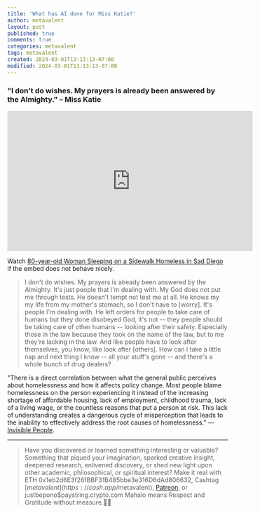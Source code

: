 ```yaml
---
title: 'What has AI done for Miss Katie?'
author: metavalent
layout: post
published: true
comments: true
categories: metavalent
tags: metavalent
created: 2024-03-01T13:13:13-07:00
modified: 2024-03-01T13:13:13-07:00
---
```


### "I don't do wishes. My prayers is already been answered by the Almighty." &ndash; Miss Katie

<!-- YouTube Player -->
<iframe id="ytplayer" type="text/html" class="center" loading=”lazy” width="560" height="320" src="https://www.youtube.com/embed/RL3gkfIHpMY" frameborder="0"></iframe>

Watch [80-year-old Woman Sleeping on a Sidewalk Homeless in Sad Diego](https://youtu.be/RL3gkfIHpMY) if the embed does not behave nicely.

> I don't do wishes. My prayers is already been answered by the Almighty. It's just people that I'm dealing with. My God does not put me through tests. He doesn't tempt not test me at all. He knows my my life from my mother's stomach, so I don't have to [worry]. It's people I'm dealing with. He left orders for people to take care of humans but they done disobeyed God, it's not -- they people should be taking care of other humans -- looking after their safety. Especially those in the law because they took on the name of the law, but to me they're lacking in the law. And like people have to look after themselves, you know, like look after [others]. How can I take a little nap and next thing I know -- all your stuff's gone -- and there's a whole bunch of drug dealers?

"There is a direct correlation between what the general public perceives about homelessness and how it affects policy change. Most people blame homelessness on the person experiencing it instead of the increasing shortage of affordable housing, lack of employment, childhood trauma, lack of a living wage, or the countless reasons that put a person at risk. This lack of understanding creates a dangerous cycle of misperception that leads to the inability to effectively address the root causes of homelessness." &mdash; [Invisible People](http://invisiblepeople.tv).



---
> Have you discovered or learned something interesting or valuable? Something that piqued your imagination, sparked creative insight, deepened research, enlivened discovery, or shed new light upon other academic, philosophical, or spiritual interest? Make it real with ETH 0x1eb2d6E3f26fBBF31B485bbe3e316D6dAd806632, Cashtag [$metavalent](https://cash.app/$metavalent), [Patreon](https://patreon.com/metavalent), or justbepono$paystring.crypto.com Mahalo means Respect and Gratitude without measure.🙏🏼
